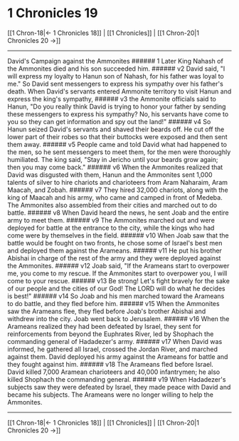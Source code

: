 # 1 Chronicles 19

[[1 Chron-18|← 1 Chronicles 18]] | [[1 Chronicles]] | [[1 Chron-20|1 Chronicles 20 →]]
***

David's Campaign against the Ammonites ###### 1 Later King Nahash of the Ammonites died and his son succeeded him. ###### v2 David said, "I will express my loyalty to Hanun son of Nahash, for his father was loyal to me." So David sent messengers to express his sympathy over his father's death. When David's servants entered Ammonite territory to visit Hanun and express the king's sympathy, ###### v3 the Ammonite officials said to Hanun, "Do you really think David is trying to honor your father by sending these messengers to express his sympathy? No, his servants have come to you so they can get information and spy out the land!" ###### v4 So Hanun seized David's servants and shaved their beards off. He cut off the lower part of their robes so that their buttocks were exposed and then sent them away. ###### v5 People came and told David what had happened to the men, so he sent messengers to meet them, for the men were thoroughly humiliated. The king said, "Stay in Jericho until your beards grow again; then you may come back." ###### v6 When the Ammonites realized that David was disgusted with them, Hanun and the Ammonites sent 1,000 talents of silver to hire chariots and charioteers from Aram Naharaim, Aram Maacah, and Zobah. ###### v7 They hired 32,000 chariots, along with the king of Maacah and his army, who came and camped in front of Medeba. The Ammonites also assembled from their cities and marched out to do battle. ###### v8 When David heard the news, he sent Joab and the entire army to meet them. ###### v9 The Ammonites marched out and were deployed for battle at the entrance to the city, while the kings who had come were by themselves in the field. ###### v10 When Joab saw that the battle would be fought on two fronts, he chose some of Israel's best men and deployed them against the Arameans. ###### v11 He put his brother Abishai in charge of the rest of the army and they were deployed against the Ammonites. ###### v12 Joab said, "If the Arameans start to overpower me, you come to my rescue. If the Ammonites start to overpower you, I will come to your rescue. ###### v13 Be strong! Let's fight bravely for the sake of our people and the cities of our God! The LORD will do what he decides is best!" ###### v14 So Joab and his men marched toward the Arameans to do battle, and they fled before him. ###### v15 When the Ammonites saw the Arameans flee, they fled before Joab's brother Abishai and withdrew into the city. Joab went back to Jerusalem. ###### v16 When the Arameans realized they had been defeated by Israel, they sent for reinforcements from beyond the Euphrates River, led by Shophach the commanding general of Hadadezer's army. ###### v17 When David was informed, he gathered all Israel, crossed the Jordan River, and marched against them. David deployed his army against the Arameans for battle and they fought against him. ###### v18 The Arameans fled before Israel. David killed 7,000 Aramean charioteers and 40,000 infantrymen; he also killed Shophach the commanding general. ###### v19 When Hadadezer's subjects saw they were defeated by Israel, they made peace with David and became his subjects. The Arameans were no longer willing to help the Ammonites.

***
[[1 Chron-18|← 1 Chronicles 18]] | [[1 Chronicles]] | [[1 Chron-20|1 Chronicles 20 →]]
